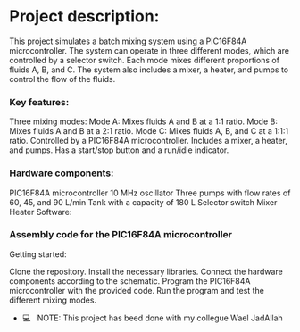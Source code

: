 
<h1> Project description: </h1>
This project simulates a batch mixing system using a PIC16F84A microcontroller. The system can operate in three different modes, which are controlled by a selector switch. Each mode mixes different proportions of fluids A, B, and C. The system also includes a mixer, a heater, and pumps to control the flow of the fluids.

<h3> Key features: </h3>
Three mixing modes: Mode A: Mixes fluids A and B at a 1:1 ratio. Mode B: Mixes fluids A and B at a 2:1 ratio. Mode C: Mixes fluids A, B, and C at a 1:1:1 ratio. Controlled by a PIC16F84A microcontroller. Includes a mixer, a heater, and pumps. Has a start/stop button and a run/idle indicator.

<h3> Hardware components:</h3>

PIC16F84A microcontroller 10 MHz oscillator Three pumps with flow rates of 60, 45, and 90 L/min Tank with a capacity of 180 L Selector switch Mixer Heater Software:

<h3>Assembly code for the PIC16F84A microcontroller</h3>

Getting started:

Clone the repository. Install the necessary libraries. Connect the hardware components according to the schematic. Program the PIC16F84A microcontroller with the provided code. Run the program and test the different mixing modes.

- 💻 &nbsp; NOTE: This project has beed done with my collegue Wael JadAllah

